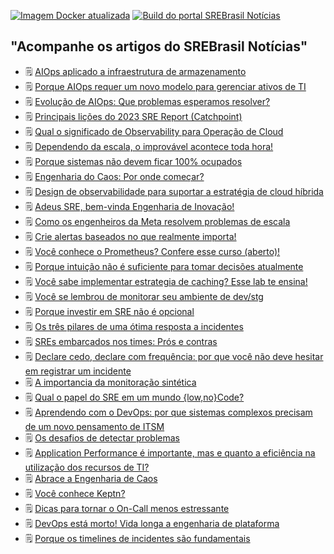 [![Imagem Docker atualizada](https://github.com/srebrasil/srebrasil.github.io/actions/workflows/docker-build.yml/badge.svg)](https://github.com/srebrasil/srebrasil.github.io/actions/workflows/docker-build.yml)
[![Build do portal SREBrasil Notícias](https://github.com/srebrasil/srebrasil.github.io/actions/workflows/pages/pages-build-deployment/badge.svg)](https://github.com/srebrasil/srebrasil.github.io/actions/workflows/pages/pages-build-deployment)

## "Acompanhe os artigos do SREBrasil Notícias"
<!--START_SECTION:feed-->
- :spiral_notepad: [AIOps aplicado a infraestrutura de armazenamento](http:&#x2F;&#x2F;destaque.srebrasil.com&#x2F;leveraging-aiops-at-the-storage-layer-to-improve-it-focus-on-business-not-technology&#x2F;)
- :spiral_notepad: [Porque AIOps requer um novo modelo para gerenciar ativos de TI](http:&#x2F;&#x2F;destaque.srebrasil.com&#x2F;the-rise-of-aiops-is-raising-the-bar-for-cyber-asset-management&#x2F;)
- :spiral_notepad: [Evolução de AIOps: Que problemas esperamos resolver?](http:&#x2F;&#x2F;destaque.srebrasil.com&#x2F;cloud-intelligence-aiops-infusing-ai-into-cloud-computing-systems&#x2F;)
- :spiral_notepad: [Principais lições do 2023 SRE Report (Catchpoint)](http:&#x2F;&#x2F;destaque.srebrasil.com&#x2F;2023-sre-report&#x2F;)
- :spiral_notepad: [Qual o significado de Observability para Operação de Cloud](http:&#x2F;&#x2F;destaque.srebrasil.com&#x2F;what-observability-means-for-cloud-operations&#x2F;)
- :spiral_notepad: [Dependendo da escala, o improvável acontece toda hora!](http:&#x2F;&#x2F;destaque.srebrasil.com&#x2F;what-a-broken-wheel-taught-google-site-reliability-engineers&#x2F;)
- :spiral_notepad: [Porque sistemas não devem ficar 100% ocupados](http:&#x2F;&#x2F;destaque.srebrasil.com&#x2F;the-most-important-thing-to-understand-about-queues&#x2F;)
- :spiral_notepad: [Engenharia do Caos: Por onde começar?](http:&#x2F;&#x2F;destaque.srebrasil.com&#x2F;engenharia-do-caos-por-onde-comecar&#x2F;)
- :spiral_notepad: [Design de observabilidade para suportar a estratégia de cloud híbrida](http:&#x2F;&#x2F;destaque.srebrasil.com&#x2F;producing-observability-design-to-support-a-hybrid-cloud-strategy&#x2F;)
- :spiral_notepad: [Adeus SRE, bem-vinda Engenharia de Inovação!](http:&#x2F;&#x2F;destaque.srebrasil.com&#x2F;adeus-sre-bem-vinda-engenharia-de-inova%C3%A7%C3%A3o&#x2F;)
- :spiral_notepad: [Como os engenheiros da Meta resolvem problemas de escala](http:&#x2F;&#x2F;destaque.srebrasil.com&#x2F;how-meta-production-engineers-solve-the-problem-of-scale&#x2F;)
- :spiral_notepad: [Crie alertas baseados no que realmente importa!](http:&#x2F;&#x2F;destaque.srebrasil.com&#x2F;actionable-slos-based-matters-most&#x2F;)
- :spiral_notepad: [Você conhece o Prometheus? Confere esse curso (aberto)!](http:&#x2F;&#x2F;destaque.srebrasil.com&#x2F;prometheus-curso-monitoring&#x2F;)
- :spiral_notepad: [Porque intuição não é suficiente para tomar decisões atualmente](http:&#x2F;&#x2F;destaque.srebrasil.com&#x2F;porque-investir-em-sre-nao-e-opcional&#x2F;)
- :spiral_notepad: [Você sabe implementar estrategia de caching? Esse lab te ensina!](http:&#x2F;&#x2F;destaque.srebrasil.com&#x2F;nginx-cache-labs&#x2F;)
- :spiral_notepad: [Você se lembrou de monitorar seu ambiente de dev&#x2F;stg](http:&#x2F;&#x2F;destaque.srebrasil.com&#x2F;voce-se-lembrou-de-monitorar-seu-ambiente-de-dev-stg&#x2F;)
- :spiral_notepad: [Porque investir em SRE não é opcional](http:&#x2F;&#x2F;destaque.srebrasil.com&#x2F;porque-investir-em-sre-nao-e-opcional-3-argumentos-de-ricardo&#x2F;)
- :spiral_notepad: [Os três pilares de uma ótima resposta a incidentes](http:&#x2F;&#x2F;destaque.srebrasil.com&#x2F;three-pillars-of-great-incident-response&#x2F;)
- :spiral_notepad: [SREs embarcados nos times: Prós e contras](http:&#x2F;&#x2F;destaque.srebrasil.com&#x2F;the-pros-and-cons-of-embedded-sres&#x2F;)
- :spiral_notepad: [Declare cedo, declare com frequência: por que você não deve hesitar em registrar um incidente](http:&#x2F;&#x2F;destaque.srebrasil.com&#x2F;declare-early-declare-often&#x2F;)
- :spiral_notepad: [A importancia da monitoração sintética](http:&#x2F;&#x2F;destaque.srebrasil.com&#x2F;top-7-reasons-to-use-synthetic-monitoring&#x2F;)
- :spiral_notepad: [Qual o papel do SRE em um mundo {low,no}Code?](http:&#x2F;&#x2F;destaque.srebrasil.com&#x2F;qual-o-papel-do-sre-em-um-mundo-lownowcode&#x2F;)
- :spiral_notepad: [Aprendendo com o DevOps: por que sistemas complexos precisam de um novo pensamento de ITSM](http:&#x2F;&#x2F;destaque.srebrasil.com&#x2F;learning-from-devops-why-complex-systems-necessitate-new-itsm-thinking&#x2F;)
- :spiral_notepad: [Os desafios de detectar problemas](http:&#x2F;&#x2F;destaque.srebrasil.com&#x2F;whats-difficult-about-problem-detection-three-key-takeaways&#x2F;)
- :spiral_notepad: [Application Performance é importante, mas e quanto a eficiência na utilização dos recursos de TI?](http:&#x2F;&#x2F;destaque.srebrasil.com&#x2F;the-application-performance-is-good-but-what-about-efficiency&#x2F;)
- :spiral_notepad: [Abrace a Engenharia de Caos](http:&#x2F;&#x2F;destaque.srebrasil.com&#x2F;tabletop-exercises-for-engineering-teams&#x2F;)
- :spiral_notepad: [Você conhece Keptn?](http:&#x2F;&#x2F;destaque.srebrasil.com&#x2F;what-is-keptn-how-it-works-and-how-to-get-started&#x2F;)
- :spiral_notepad: [Dicas para tornar o On-Call menos estressante](http:&#x2F;&#x2F;destaque.srebrasil.com&#x2F;tips-to-make-your-on-call-process-less-stressful&#x2F;)
- :spiral_notepad: [DevOps está morto! Vida longa a engenharia de plataforma](http:&#x2F;&#x2F;destaque.srebrasil.com&#x2F;devops-is-dead-embrace-platform-engineering&#x2F;)
- :spiral_notepad: [Porque os timelines de incidentes são fundamentais](http:&#x2F;&#x2F;destaque.srebrasil.com&#x2F;why-you-need-incident-timelines&#x2F;)
<!--END_SECTION:feed-->
